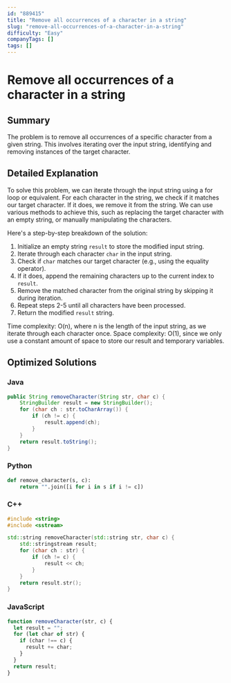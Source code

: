 ```yaml
---
id: "889415"
title: "Remove all occurrences of a character in a string"
slug: "remove-all-occurrences-of-a-character-in-a-string"
difficulty: "Easy"
companyTags: []
tags: []
---
```


# Remove all occurrences of a character in a string

## Summary
The problem is to remove all occurrences of a specific character from a given string. This involves iterating over the input string, identifying and removing instances of the target character.

## Detailed Explanation
To solve this problem, we can iterate through the input string using a for loop or equivalent. For each character in the string, we check if it matches our target character. If it does, we remove it from the string. We can use various methods to achieve this, such as replacing the target character with an empty string, or manually manipulating the characters.

Here's a step-by-step breakdown of the solution:
1. Initialize an empty string `result` to store the modified input string.
2. Iterate through each character `char` in the input string.
3. Check if `char` matches our target character (e.g., using the equality operator).
4. If it does, append the remaining characters up to the current index to `result`.
5. Remove the matched character from the original string by skipping it during iteration.
6. Repeat steps 2-5 until all characters have been processed.
7. Return the modified `result` string.

Time complexity: O(n), where n is the length of the input string, as we iterate through each character once. Space complexity: O(1), since we only use a constant amount of space to store our result and temporary variables.

## Optimized Solutions

### Java
```java
public String removeCharacter(String str, char c) {
    StringBuilder result = new StringBuilder();
    for (char ch : str.toCharArray()) {
        if (ch != c) {
            result.append(ch);
        }
    }
    return result.toString();
}
```

### Python
```python
def remove_character(s, c):
    return "".join([i for i in s if i != c])
```

### C++
```cpp
#include <string>
#include <sstream>

std::string removeCharacter(std::string str, char c) {
    std::stringstream result;
    for (char ch : str) {
        if (ch != c) {
            result << ch;
        }
    }
    return result.str();
}
```

### JavaScript
```javascript
function removeCharacter(str, c) {
  let result = "";
  for (let char of str) {
    if (char !== c) {
      result += char;
    }
  }
  return result;
}
```